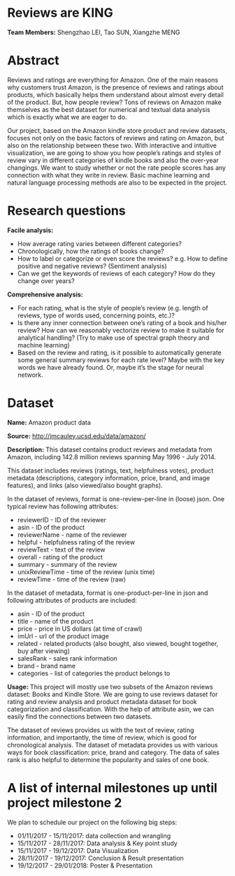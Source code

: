 # Reviews are KING
**Team Members:** Shengzhao LEI, Tao SUN, Xiangzhe MENG

# Abstract
Reviews and ratings are everything for Amazon. One of the main reasons why customers trust Amazon, is the presence of reviews and ratings about products, which basically helps them understand about almost every detail of the product. But, how people review? Tons of reviews on Amazon make themselves as the best dataset for numerical and textual data analysis which is exactly what we are eager to do.

Our project, based on the Amazon kindle store product and review datasets, focuses not only on the basic factors of reviews and rating on Amazon, but also on the relationship between these two. With interactive and intuitive visualization, we are going to show you how people’s ratings and styles of review vary in different categories of kindle books and also the over-year changings. We want to study whether or not the rate people scores has any connection with what they write in review. Basic machine learning and natural language processing methods are also to be expected in the project.

# Research questions
**Facile analysis:**
* How average rating varies between different categories?
* Chronologically, how the ratings of books change?
* How to label or categorize or even score the reviews? e.g. How to define positive and negative reviews? (Sentiment analysis)
* Can we get the keywords of reviews of each category? How do they change over years?

**Comprehensive analysis:**
* For each rating, what is the style of people’s review (e.g. length of reviews, type of words used, concerning points, etc.)? 
* Is there any inner connection between one’s rating of a book and his/her review? How can we reasonably vectorize review to make it suitable for analytical handling? (Try to make use of spectral graph theory and machine learning)
* Based on the review and rating, is it possible to automatically generate some general summary reviews for each rate level? Maybe with the key words we have already found. Or, maybe it’s the stage for neural network.

# Dataset
**Name:** Amazon product data

**Source:** http://jmcauley.ucsd.edu/data/amazon/

**Description:**
This dataset contains product reviews and metadata from Amazon, including 142.8 million reviews spanning May 1996 - July 2014.

This dataset includes reviews (ratings, text, helpfulness votes), product metadata (descriptions, category information, price, brand, and image features), and links (also viewed/also bought graphs).

In the dataset of reviews, format is one-review-per-line in (loose) json. One typical review has following attributes:
* reviewerID - ID of the reviewer
* asin - ID of the product
* reviewerName - name of the reviewer
* helpful - helpfulness rating of the review
* reviewText - text of the review
* overall - rating of the product
* summary - summary of the review
* unixReviewTime - time of the review (unix time)
* reviewTime - time of the review (raw)

In the dataset of metadata, format is one-product-per-line in json and following attributes of products are included:
* asin - ID of the product
* title - name of the product
* price - price in US dollars (at time of crawl)
* imUrl - url of the product image
* related - related products (also bought, also viewed, bought together, buy after viewing)
* salesRank - sales rank information
* brand - brand name
* categories - list of categories the product belongs to

**Usage:**
This project will mostly use two subsets of the Amazon reviews dataset: Books and Kindle Store. We are going to use reviews dataset for rating and review analysis and product metadata dataset for book categorization and classification. With the help of attribute asin, we can easily find the connections between two datasets.

The dataset of reviews provides us with the text of review, rating information, and importantly, the time of review, which is good for chronological analysis. The dataset of metadata provides us with various ways for book classification: price, brand and category. The data of sales rank is also helpful to determine the popularity and sales of one book.

# A list of internal milestones up until project milestone 2
We plan to schedule our project on the following big steps:
* 01/11/2017 - 15/11/2017: data collection and wrangling
* 15/11/2017 - 28/11/2017: Data analysis & Key point study
* 15/11/2017 - 19/12/2017: Data Visualization
* 28/11/2017 - 19/12/2017: Conclusion & Result presentation
* 19/12/2017 - 29/01/2018: Poster & Presentation
